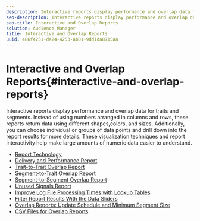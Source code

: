 ```yaml
---
description: Interactive reports display performance and overlap data for traits and segments. Instead of using numbers arranged in columns and rows, these reports return data using different shapes, colors, and sizes. Additionally, you can choose individual or groups of data points and drill down into the report results for more details. These visualization techniques and report interactivity help make large amounts of numeric data easier to understand.
seo-description: Interactive reports display performance and overlap data for traits and segments. Instead of using numbers arranged in columns and rows, these reports return data using different shapes, colors, and sizes. Additionally, you can choose individual or groups of data points and drill down into the report results for more details. These visualization techniques and report interactivity help make large amounts of numeric data easier to understand.
seo-title: Interactive and Overlap Reports
solution: Audience Manager
title: Interactive and Overlap Reports
uuid: 486f4251-da24-4253-ab01-9dd1da8715aa
---
```


# Interactive and Overlap Reports{#interactive-and-overlap-reports}

Interactive reports display performance and overlap data for traits and segments. Instead of using numbers arranged in columns and rows, these reports return data using different shapes,colors, and sizes. Additionally, you can choose individual or groups of data points and drill down into the report results for more details. These visualization techniques and report interactivity help make large amounts of numeric data easier to understand.

+ [Report Technology](interactive-report-technology.md)
+ [Delivery and Performance Report](delivery-performance-report.md)
+ [Trait-to-Trait Overlap Report](trait-trait-overlap-report.md)
+ [Segment-to-Trait Overlap Report](segment-trait-overlap-report.md)
+ [Segment-to-Segment Overlap Report](segment-segment-overlap-report.md)
+ [Unused Signals Report](unused-signals.md)
+ [Improve Log File Processing Times with Lookup Tables](lookup-tables.md)
+ [Filter Report Results With the Data Sliders](data-sliders.md)
+ [Overlap Reports: Update Schedule and Minimum Segment Size](overlap-minimum-segment-size.md)
+ [CSV Files for Overlap Reports](overlap-csv-files.md)

<!-- 

c_dynamic_reports.xml

 -->
